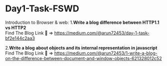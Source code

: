 # Day1-Task-FSWD
Introduction to Browser & web:
1.**Write a blog difference between HTTP1.1 vs HTTP2**   
Find The Blog Link :link: => https://medium.com/@arun72453/day-1-task-bf2e144c2aa3

2.**Write a blog about objects and its internal representation in javascript**  
Find The Blog Link :link: => https://medium.com/@arun72453/1-write-a-blog-on-the-difference-between-document-and-window-objects-621328012c52
